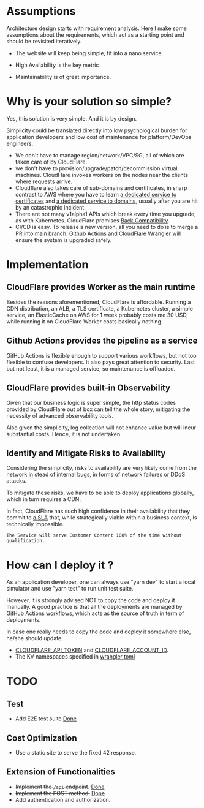 # Assumptions
Architecture design starts with requirement analysis. Here I make some assumptions about the requirements, which act as a starting point and should be revisited iteratively.

- The website will keep being simple, fit into a nano service.

- High Availability is the key metric

- Maintainability is of great importance.

# Why is your solution so simple?
Yes, this solution is very simple. And it is by design.

Simplicity could be translated directly into low psychological burden for application developers and low cost of maintenance for platform/DevOps engineers.

- We don't have to manage region/network/VPC/SG, all of which are taken care of by CloudFlare.
- we don't have to provision/upgrade/patch/decommission virtual machines. CloudFlare invokes workers on the nodes near the clients where requests arrive.
- Cloudflare also takes care of sub-domains and certificates, in sharp contrast to AWS where you have to learn [a dedicated service to certificates](https://aws.amazon.com/certificate-manager/) and [a dedicated service to domains](https://aws.amazon.com/route53/), usually after you are hit by an catastrophic incident.
- There are not many v1alpha1 APIs which break every time you upgrade, as with Kubernetes. CloudFlare promises [Back Compatibility](https://blog.cloudflare.com/backwards-compatibility-in-cloudflare-workers/).
- CI/CD is easy. To release a new version, all you need to do is to merge a PR into [main branch](https://github.com/lipingtababa/trdl). [Github Actions](https://github.com/lipingtababa/trdl/actions) and [CloudFlare Wrangler](https://developers.cloudflare.com/workers/wrangler/commands/#deploy) will ensure the system is upgraded safely.

# Implementation 
## CloudFlare provides Worker as the main runtime
Besides the reasons aforementioned, CloudFlare is affordable. Running a CDN distribution, an ALB, a TLS certificate, a Kubernetes cluster, a simple service,  an ElasticCache on AWS for 1 week probably costs me 30 USD, while running it on CloudFlare Worker costs basically nothing.

## Github Actions provides the pipeline as a service
GitHub Actions is flexible enough to support various workflows, but not too flexible to confuse developers. It also pays great attention to security. Last but not least, it is a managed service, so maintenance is offloaded.

## CloudFlare provides built-in Observability
Given that our business logic is super simple, the http status codes provided by CloudFlare out of box can tell the whole story, mitigating the necessity of advanced observability tools.

Also given the simplicity, log collection will not enhance value but will incur substantial costs. Hence, it is not undertaken.

## Identify and Mitigate Risks to Availability
Considering the simplicity, risks to availability are very likely come from the network in stead of internal bugs, in forms of network failures or DDoS attacks.

To mitigate these risks, we have to be able to deploy applications globally, which in turn requires a CDN.

In fact, CloudFlare has such high confidence in their availability that they commit to [a SLA](https://www.cloudflare.com/en-gb/business-sla/) that, while strategically viable within a business context, is technically impossible.

`The Service will serve Customer Content 100% of the time without qualification.`

# How can I deploy it ?

As an application developer, one can always use "yarn dev" to start a local simulator and use "yarn test" to run unit test suite. 

However, it is strongly advised NOT to copy the code and deploy it manually. A good practice is that all the deployments are managed by [GitHub Actions workflows](./.github/workflows/service.yml), which acts as the source of truth in term of deployments.

In case one really needs to copy the code and deploy it somewhere else, he/she should update: 
- [CLOUDFLARE_API_TOKEN](./.github/workflows/service.yml#24) and [CLOUDFLARE_ACCOUNT_ID](./.github/workflows/service.yml#25).
- The KV namespaces specified in [wrangler toml](./wrangler.toml#8)

# TODO
## Test
- ~~Add E2E test suite~~.[Done](./test/e2e.test.ts)

## Cost Optimization
- Use a static site to serve the fixed 42 response.

## Extension of Functionalities
- ~~Implement the `/api` endpoint~~. [Done](./src/index.ts#13)
- ~~Implement the POST method.~~ [Done](./src/index.ts#13)
- Add authentication and authorization.